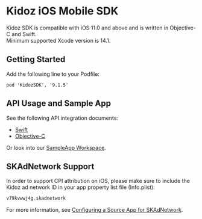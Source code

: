 # Kidoz iOS Mobile SDK

Kidoz SDK is compatible with iOS 11.0 and above and is written in Objective-C and Swift.<BR>
Minimum supported Xcode version is 14.1.

## Getting Started

Add the following line to your Podfile:
```
pod 'KidozSDK', '9.1.5'
```

## API Usage and Sample App

See the following API integration documents:

- [Swift](/Kidoz%20Direct/iOS/SampleApp/SampleAppSwift) 
- [Objective-C](/Kidoz%20Direct/iOS/SampleApp/SampleAppObjc)

Or look into our [SampleApp Workspace](/Kidoz%20Direct/iOS/SampleApp).

## SKAdNetwork Support

In order to support CPI attribution on iOS, please make sure to include the Kidoz ad network ID in your app property list file (Info.plist):

```Swift
v79kvwwj4g.skadnetwork	
```

For more information, see [Configuring a Source App for SKAdNetwork](https://developer.apple.com/documentation/storekit/skadnetwork/configuring_a_source_app). 
